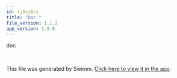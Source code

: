 ```yaml
---
id: rj5vi6ci
title: "Doc "
file_version: 1.1.2
app_version: 1.9.0
---
```


doc

<br/>

This file was generated by Swimm. [Click here to view it in the app](https://swimm-web-app.web.app/repos/Z2l0aHViJTNBJTNBTm9hUmVwbyUzQSUzQU5vYW96ZXI=/docs/rj5vi6ci).
